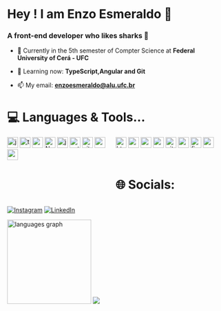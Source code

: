 <h1 align="start">Hey ! I am Enzo Esmeraldo 🦖</h1>
<h3 align="start">A front-end developer who likes sharks 🦈 </h3>

- 🔭 Currently in the 5th semester of Compter Science at **Federal University of Cerá - UFC**

- 🦕 Learning now: **TypeScript,Angular and Git**

- 📫 My email: **enzoesmeraldo@alu.ufc.br**

# 💻 Languages & Tools...

<p align="start">

<div style="display: grid; grid-template-columns: repeat(2, 1fr);">
        <div>
            <img height="25" src="https://img.shields.io/badge/JavaScript-323330?style=for-the-badge&logo=javascript&logoColor=F7DF1E" alt="javascript" title="JavaScript " />
            <img height="25" src="https://img.shields.io/badge/TypeScript-007ACC?style=for-the-badge&logo=typescript&logoColor=white" alt="typescript" title="Typescript " />
            <img height="25" src="https://img.shields.io/badge/Angular-DD0031?style=for-the-badge&logo=angular&logoColor=white" alt="angular" title="Angular " />
            <img height="25" src="https://img.shields.io/badge/next.js-00C58E?style=for-the-badge&logo=nuxtdotjs&logoColor=white" alt="NuxtJs" title="NuxtJs " />
            <img height="25" src="https://img.shields.io/badge/Java-ED8B00?style=for-the-badge&logo=openjdk&logoColor=white" alt="java" title="Java " />
            <img height="25" src="https://img.shields.io/badge/Python-3776AB?style=for-the-badge&logo=python&logoColor=white" alt="python" title="Python" />
            <img height="25" src="https://img.shields.io/badge/GIT-E44C30?style=for-the-badge&logo=git&logoColor=white" alt="git" title="Git" />
            <img height="25" src="https://img.shields.io/badge/C%2B%2B-00599C?style=for-the-badge&logo=c%2B%2B&logoColor=white" alt="c++" title="C++" />
            <img height="25" src="https://img.shields.io/badge/Visual_Studio_Code-0078D4?style=for-the-badge&logo=visual%20studio%20code&logoColor=white" alt="vscode" title="VScode" />        
         </div>
         <div>
            <img height="25" src="https://img.shields.io/badge/HTML5-E34F26?style=for-the-badge&logo=html5&logoColor=white" alt="html" title="HTML " />
            <img height="25" src="https://img.shields.io/badge/CSS3-1572B6?style=for-the-badge&logo=css3&logoColor=white" alt="css" title="CSS " />
            <img height="25" src="https://img.shields.io/badge/Sass-CC6699?style=for-the-badge&logo=sass&logoColor=white" alt="sass" title="Sass " />
            <img height="25" src="https://img.shields.io/badge/Node.js-339933?style=for-the-badge&logo=nodedotjs&logoColor=white" alt="nodejs" title="Node.js " />
            <img height="25" src="https://img.shields.io/badge/GitHub-100000?style=for-the-badge&logo=github&logoColor=white" alt="git" title="Git " />
            <img height="25" src="https://img.shields.io/badge/npm-CB3837?style=for-the-badge&logo=npm&logoColor=white" alt="npm" title="npm " />
            <img height="25" src="https://img.shields.io/badge/Figma-F24E1E?style=for-the-badge&logo=figma&logoColor=white" alt="figma" title="Figma" />
            <img height="25" src="https://img.shields.io/badge/replit-667881?style=for-the-badge&logo=replit&logoColor=white" alt="replit" title="Replit" />

  </div>
</p>

# 🌐 Socials:

[![Instagram](https://img.shields.io/badge/Instagram-E4405F?style=for-the-badge&logo=instagram&logoColor=white)](https://instagram.com/enzoesmeraldo) [![LinkedIn](https://img.shields.io/badge/LinkedIn-0077B5?style=for-the-badge&logo=linkedin&logoColor=white)]([https://linkedin.com/in/laura-grassi](https://www.linkedin.com/in/enzoesmeraldo/))


###

<div align="start">
   <img src="https://github-readme-stats.vercel.app/api/top-langs?locale=en&hide_title=false&layout=compact&card_width=317.5&langs_count=6&theme=tokyonight&hide_border=false&username=ensinho" height="195" alt="languages graph"  />

 <img src="https://github-readme-stats.vercel.app/api?username=ensinho&show_icons=true&theme=tokyonight" />

 

</div>



